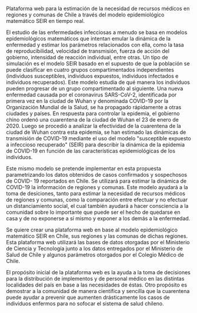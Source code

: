 Plataforma web para la estimación de la necesidad de recursos médicos en regiones y comunas de Chile a través del modelo epidemiológico matemático SEIR en tiempo real.

El estudio de las enfermedades infecciosas a menudo se basa en modelos epidemiológicos matemáticos que intentan emular la dinámica de la enfermedad y estimar los parámetros relacionados con ella, como la tasa de reproducibilidad, velocidad de transmisión, fuerza de acción del gobierno, intensidad de reacción individual, entre otras. 
Un tipo de simulación es el modelo SEIR basado en el supuesto de que la población se puede clasificar en cuatro grupos compartimentados independientes (individuos susceptibles, individuos expuestos, individuos infectados e individuos recuperados). Este modelo estudia de qué manera los individuos pueden progresar de un grupo compartimentado al siguiente.
Una nueva enfermedad causada por el coronavirus  SARS-CoV-2, identificada por primera vez en la ciudad de Wuhan y denominada COVID-19 por la Organización Mundial de la Salud, se ha propagado rápidamente a otras ciudades y países. En respuesta para controlar la epidemia, el gobierno chino ordenó una cuarentena de la ciudad de Wuhan el 23 de enero de 2020. Luego se procedió a analizar la efectividad de la cuarentena de la ciudad de Wuhan contra esta epidemia, se han estimado las dinámicas de transmisión de COVID-19 mediante el uso del modelo "susceptible expuesto a infeccioso recuperado" (SEIR) para describir la dinámica de la epidemia de COVID-19 en función de las características epidemiológicas de los individuos. 

Este mismo modelo se pretende implementar en esta propuesta parametrizando los datos obtenidos de casos confirmados y sospechosos de COVID- 19 reportados en Chile. Se utilizará para estimar la dinámica de COVID-19 la información de regiones y comunas. Este modelo ayudará a la toma de desiciones, tanto para estimar la necesidad de recursos médicos de regiones y comunas, como la comparación entre efectuar y no efectuar un distanciamiento social, el cual también ayudará a hacer consciencia a la comunidad sobre lo importante que puede ser el hecho de quedarse en casa y de no exponerse a sí mismo y exponer a los demás a la enfermedad.

Se quiere crear una plataforma web en base al modelo epidemiológico matemático SEIR en Chile, sus regiones y las comunas de dichas regiones. Esta plataforma web utilizará las bases de datos otorgadas por el Ministerio de Ciencia y Tecnología junto a los datos entregados por el Ministerio de Salud de Chile y algunos parámetros otorgados por el Colegio Médico de Chile. 

El propósito inicial de la plataforma web es la ayuda a la toma de decisiones para la distribución de implementos y de personal médico en las distintas localidades del país en base a las necesidades de éstas. Otro propósito es demostrar a la comunidad de manera científica y sencilla que la cuarentena puede ayudar a prevenir que aumenten drásticamente los casos de individuos enfermos para no sofocar el sistema de salud chileno. 

